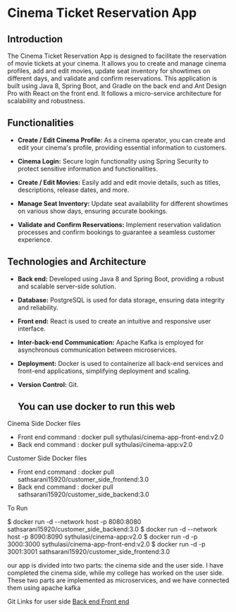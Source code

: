 # Cinema Ticket Reservation App

## Introduction

The Cinema Ticket Reservation App is designed to facilitate the reservation of movie tickets at your cinema. It allows you to create and manage cinema profiles, add and edit movies, update seat inventory for showtimes on different days, and validate and confirm reservations. This application is built using Java 8, Spring Boot, and Gradle on the back end and Ant Design Pro with React on the front end. It follows a micro-service architecture for scalability and robustness.


## Functionalities

- **Create / Edit Cinema Profile:** As a cinema operator, you can create and edit your cinema's profile, providing essential information to customers.

- **Cinema Login:** Secure login functionality using Spring Security to protect sensitive information and functionalities.

- **Create / Edit Movies:** Easily add and edit movie details, such as titles, descriptions, release dates, and more.

- **Manage Seat Inventory:** Update seat availability for different showtimes on various show days, ensuring accurate bookings.

- **Validate and Confirm Reservations:** Implement reservation validation processes and confirm bookings to guarantee a seamless customer experience.

## Technologies and Architecture

- **Back end:** Developed using Java 8 and Spring Boot, providing a robust and scalable server-side solution.

- **Database:** PostgreSQL is used for data storage, ensuring data integrity and reliability.

- **Front end:** React is used to create an intuitive and responsive user interface.

- **Inter-back-end Communication:** Apache Kafka is employed for asynchronous communication between microservices.

- **Deployment:** Docker is used to containerize all back-end services and front-end applications, simplifying deployment and scaling.

- **Version Control:** Git.

  ## You can use docker to run this web
Cinema Side Docker files
  - Front end command : docker pull sythulasi/cinema-app-front-end:v2.0
  - Back end command : docker pull sythulasi/cinema-app:v2.0

Customer Side Docker files
  - Front end command : docker pull sathsarani15920/customer_side_frontend:3.0
  - Back end command : docker pull sathsarani15920/customer_side_backend:3.0

To Run 

$ docker run -d --network host -p 8080:8080 sathsarani15920/customer_side_backend:3.0
$ docker run -d --network host -p 8090:8090 sythulasi/cinema-app:v2.0
$ docker run -d -p 3000:3000 sythulasi/cinema-app-front-end:v2.0
$ docker run -d -p 3001:3001 sathsarani15920/customer_side_frontend:3.0
  

our app is divided into two parts: the cinema side and the user side. I have completed the cinema side, while my college has worked on the user side. These two parts are implemented as microservices, and we have connected them using apache kafka

Git Links for user side
[Back end ](https://github.com/SathsaraniAththanayaka/CinemaApp_Customer_Backend.git)
[Front end ](https://github.com/SathsaraniAththanayaka/CinemaApp_Customer_Frontend.git)


